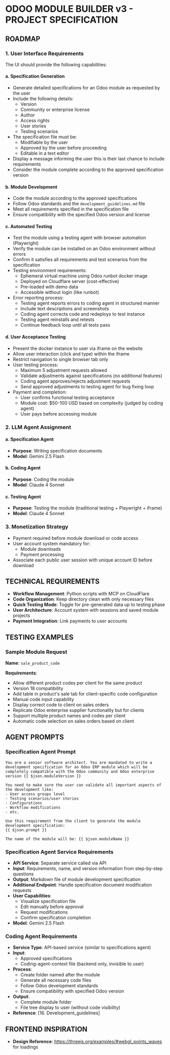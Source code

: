# ODOO MODULE BUILDER v3 - PROJECT SPECIFICATION

## ROADMAP

### 1. User Interface Requirements

The UI should provide the following capabilities:

#### a. Specification Generation
- Generate detailed specifications for an Odoo module as requested by the user
- Include the following details:
  - Version
  - Community or enterprise license
  - Author
  - Access rights
  - User stories
  - Testing scenarios
- The specification file must be:
  - Modifiable by the user
  - Approved by the user before proceeding
  - Editable in a text editor
- Display a message informing the user this is their last chance to include requirements
- Consider the module complete according to the approved specification version

#### b. Module Development
- Code the module according to the approved specifications
- Follow Odoo standards and the `development_guidelines.md` file
- Meet all requirements specified in the specification file
- Ensure compatibility with the specified Odoo version and license

#### c. Automated Testing
- Test the module using a testing agent with browser automation (Playwright)
- Verify the module can be installed on an Odoo environment without errors
- Confirm it satisfies all requirements and test scenarios from the specification
- Testing environment requirements:
  - Ephemeral virtual machine using Odoo runbot docker image
  - Deployed on Cloudflare server (cost-effective)
  - Pre-loaded with demo data
  - Accessible without login (like runbot)
- Error reporting process:
  - Testing agent reports errors to coding agent in structured manner
  - Include text descriptions and screenshots
  - Coding agent corrects code and redeploys to test instance
  - Testing agent reinstalls and retests
  - Continue feedback loop until all tests pass

#### d. User Acceptance Testing
- Present the docker instance to user via iframe on the website
- Allow user interaction (click and type) within the iframe
- Restrict navigation to single browser tab only
- User testing process:
  - Maximum 5 adjustment requests allowed
  - Validate adjustments against specifications (no additional features)
  - Coding agent approves/rejects adjustment requests
  - Send approved adjustments to testing agent for bug fixing loop
- Payment and completion:
  - User confirms functional testing acceptance
  - Module cost: $50-100 USD based on complexity (judged by coding agent)
  - User pays before accessing module

### 2. LLM Agent Assignment

#### a. Specification Agent
- **Purpose**: Writing specification documents
- **Model**: Gemini 2.5 Flash

#### b. Coding Agent
- **Purpose**: Coding the module
- **Model**: Claude 4 Sonnet

#### c. Testing Agent
- **Purpose**: Testing the module (traditional testing + Playwright + iframe)
- **Model**: Claude 4 Sonnet

### 3. Monetization Strategy

- Payment required before module download or code access
- User account system mandatory for:
  - Module downloads
  - Payment processing
- Associate each public user session with unique account ID before download

## TECHNICAL REQUIREMENTS

- **Workflow Management**: Python scripts with MCP on CloudFlare
- **Code Organization**: Keep directory clean with only necessary files
- **Quick Testing Mode**: Toggle for pre-generated data up to testing phase
- **User Architecture**: Account system with sessions and saved module projects
- **Payment Integration**: Link payments to user accounts

## TESTING EXAMPLES

### Sample Module Request
**Name**: `sale_product_code`

**Requirements**: 
- Allow different product codes per client for the same product
- Version 18 compatibility
- Add table in product's sale tab for client-specific code configuration
- Manual code input capability
- Display correct code to client on sales orders
- Replicate Odoo enterprise supplier functionality but for clients
- Support multiple product names and codes per client
- Automatic code selection on sales orders based on client

## AGENT PROMPTS

### Specification Agent Prompt
```
You are a senior software architect. You are mandated to write a development specification for an Odoo ERP module which will be completely compatible with the Odoo community and Odoo enterprise version {{ $json.moduleVersion }}

You need to make sure the user can validate all important aspects of the development like:
- User access groups level
- Testing scenarios/user stories
- Configurations
- Workflow modifications
- etc.

Use this requirement from the client to generate the module development specification:
{{ $json.prompt }}

The name of the module will be: {{ $json.moduleName }}
```

### Specification Agent Service Requirements
- **API Service**: Separate service called via API
- **Input**: Requirements, name, and version information from step-by-step questions
- **Output**: Markdown file of module development specification
- **Additional Endpoint**: Handle specification document modification requests
- **User Capabilities**:
  - Visualize specification file
  - Edit manually before approval
  - Request modifications
  - Confirm specification completion
- **Model**: Gemini 2.5 Flash

### Coding Agent Requirements
- **Service Type**: API-based service (similar to specifications agent)
- **Input**: 
  - Approved specifications
  - Coding-agent-context file (backend only, invisible to user)
- **Process**:
  - Create folder named after the module
  - Generate all necessary code files
  - Follow Odoo development standards
  - Ensure compatibility with specified Odoo version
- **Output**: 
  - Complete module folder
  - File tree display to user (without code visibility)
- **Reference**: [16. Development_guidelines]

## FRONTEND INSPIRATION
- **Design Reference**: https://threejs.org/examples/#webgl_points_waves for loadings